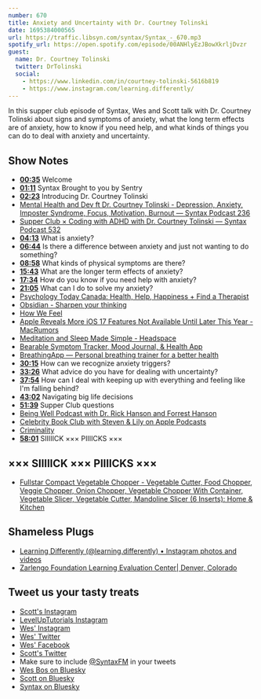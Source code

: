 ```yaml
---
number: 670
title: Anxiety and Uncertainty with Dr. Courtney Tolinski
date: 1695384000565
url: https://traffic.libsyn.com/syntax/Syntax_-_670.mp3
spotify_url: https://open.spotify.com/episode/00ANHlyEzJBowXkrljDvzr
guest:
  name: Dr. Courtney Tolinski 
  twitter: DrTolinski
  social: 
    - https://www.linkedin.com/in/courtney-tolinski-5616b819
    - https://www.instagram.com/learning.differently/
---
```


In this supper club episode of Syntax, Wes and Scott talk with Dr. Courtney Tolinski about signs and symptoms of anxiety, what the long term effects are of anxiety, how to know if you need help, and what kinds of things you can do to deal with anxiety and uncertainty.

## Show Notes

- **[00:35](#t=00:35)** Welcome
- **[01:11](#t=01:11)** Syntax Brought to you by Sentry
- **[02:23](#t=02:23)** Introducing Dr. Courtney Tolinski
- [Mental Health and Dev ft Dr. Courtney Tolinski - Depression, Anxiety, Imposter Syndrome, Focus, Motivation, Burnout — Syntax Podcast 236](https://syntax.fm/show/236/mental-health-and-dev-ft-dr-courtney-tolinski-depression-anxiety-imposter-syndrome-focus-motivation-burnout)
- [Supper Club × Coding with ADHD with Dr. Courtney Tolinski — Syntax Podcast 532](https://syntax.fm/show/532/supper-club-coding-with-adhd-with-dr-courtney-tolinski)
- **[04:13](#t=04:13)** What is anxiety?
- **[06:44](#t=06:44)** Is there a difference between anxiety and just not wanting to do something?
- **[08:58](#t=08:58)** What kinds of physical symptoms are there?
- **[15:43](#t=15:43)** What are the longer term effects of anxiety?
- **[17:34](#t=17:34)** How do you know if you need help with anxiety?
- **[21:05](#t=21:05)** What can I do to solve my anxiety?
- [Psychology Today Canada: Health, Help, Happiness + Find a Therapist](https://www.psychologytoday.com/ca)
- [Obsidian - Sharpen your thinking](https://obsidian.md/)
- [How We Feel](https://howwefeel.org/)
- [Apple Reveals More iOS 17 Features Not Available Until Later This Year - MacRumors](https://www.macrumors.com/2023/09/13/ios-17-features-coming-later-this-year/)
- [Meditation and Sleep Made Simple - Headspace](https://www.headspace.com/)
- [Bearable Symptom Tracker, Mood Journal, & Health App](https://bearable.app/)
- [BreathingApp — Personal breathing trainer for a better health](https://breathingapp.com/)
- **[30:15](#t=30:15)** How can we recognize anxiety triggers?
- **[33:26](#t=33:26)** What advice do you have for dealing with uncertainty?
- **[37:54](#t=37:54)** How can I deal with keeping up with everything and feeling like I'm falling behind?
- **[43:02](#t=43:02)** Navigating big life decisions
- **[51:39](#t=51:39)** Supper Club questions
- [Being Well Podcast with Dr. Rick Hanson and Forrest Hanson](https://www.rickhanson.net/being-well-podcast/)
- [Celebrity Book Club with Steven & Lily on Apple Podcasts](https://podcasts.apple.com/us/podcast/celebrity-book-club-with-steven-lily/id1547360770)
- [Criminality](https://www.criminalityshow.com/)
- **[58:01](#t=58:01)** SIIIIICK ××× PIIIICKS ×××

## ××× SIIIIICK ××× PIIIICKS ×××

- [Fullstar Compact Vegetable Chopper - Vegetable Cutter, Food Chopper, Veggie Chopper, Onion Chopper, Vegetable Chopper With Container, Vegetable Slicer, Vegetable Cutter, Mandoline Slicer (6 Inserts): Home & Kitchen](https://www.amazon.com/Fullstar-Mini-Vegetable-Chopper-Container/dp/B0BHSXFTGH?crid=8WWJNGJIIFI4&keywords=fullstar+vegetable+chopper&qid=1694728241&sprefix=fullstar+veg,aps,126&sr=8-6&th=1)

## Shameless Plugs

- [Learning Differently (@learning.differently) • Instagram photos and videos](https://www.instagram.com/learning.differently/)
- [Zarlengo Foundation Learning Evaluation Center| Denver, Colorado](https://learningevaluationcenter.org/)

## Tweet us your tasty treats

- [Scott's Instagram](https://www.instagram.com/stolinski/)
- [LevelUpTutorials Instagram](https://www.instagram.com/LevelUpTutorials/)
- [Wes' Instagram](https://www.instagram.com/wesbos/)
- [Wes' Twitter](https://twitter.com/wesbos)
- [Wes' Facebook](https://www.facebook.com/wesbos.developer)
- [Scott's Twitter](https://twitter.com/stolinski)
- Make sure to include [@SyntaxFM](https://twitter.com/SyntaxFM) in your tweets
- [Wes Bos on Bluesky](https://bsky.app/profile/wesbos.com)
- [Scott on Bluesky](https://bsky.app/profile/tolin.ski)
- [Syntax on Bluesky](https://bsky.app/profile/syntax.fm)
